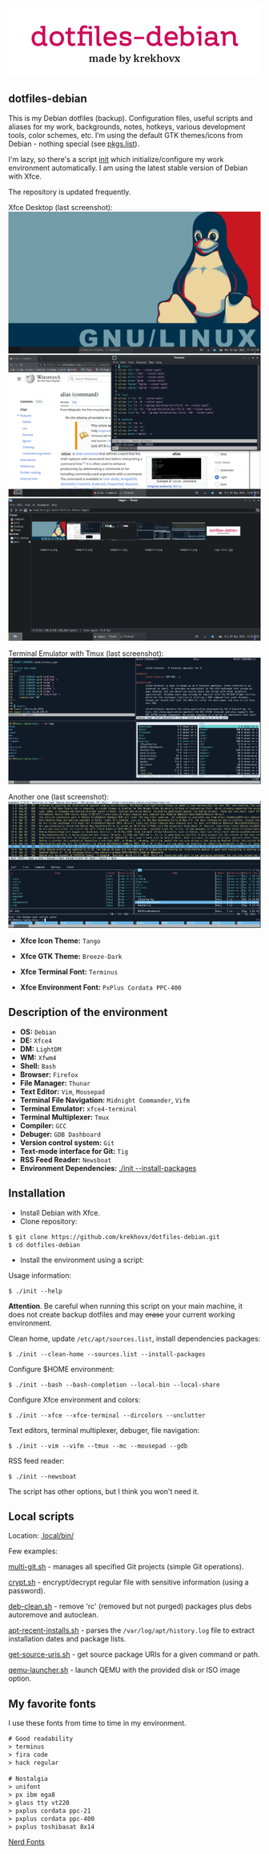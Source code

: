 <div align="center">
<img src="https://github.com/krekhovx/dotfiles-debian/blob/master/images/logo-color.jpg">
</div>

## dotfiles-debian
This is my Debian dotfiles (backup). Configuration files, useful scripts and
aliases for my work, backgrounds, notes, hotkeys, various development tools,
color schemes, etc. I’m using the default GTK themes/icons from Debian - nothing
special (see [pkgs.list](https://github.com/krekhovx/dotfiles-debian/blob/master/pkgs.list)).

I'm lazy, so there's a script
[init](https://github.com/krekhovx/dotfiles-debian/blob/master/init) which
initialize/configure my work environment automatically. I am using the latest
stable version of Debian with Xfce.

The repository is updated frequently.

Xfce Desktop (last screenshot):
![screenshot](./images/example-a.png)
![screenshot](./images/example-b.png)
![screenshot](./images/example-c.png)

Terminal Emulator with Tmux (last screenshot):
![screenshot](./images/example-d.png)

Another one (last screenshot):
![screenshot](./images/example-e.png)

- <strong>Xfce Icon Theme:</strong> ```Tango```
- <strong>Xfce GTK Theme:</strong> ```Breeze-Dark```

- <strong>Xfce Terminal Font:</strong> ```Terminus```
- <strong>Xfce Environment Font:</strong> ```PxPlus Cordata PPC-400```

## Description of the environment
- <strong>OS:</strong> ```Debian```
- <strong>DE:</strong> ```Xfce4```
- <strong>DM:</strong> ```LightDM```
- <strong>WM:</strong> ```Xfwm4```
- <strong>Shell:</strong> ```Bash```
- <strong>Browser:</strong> ```Firefox```
- <strong>File Manager:</strong> ```Thunar```
- <strong>Text Editor:</strong> ```Vim```, ```Mousepad```
- <strong>Terminal File Navigation:</strong> ```Midnight Commander```, ```Vifm```
- <strong>Terminal Emulator:</strong> ```xfce4-terminal```
- <strong>Terminal Multiplexer:</strong> ```Tmux```
- <strong>Compiler:</strong> ```GCC```
- <strong>Debuger:</strong> ```GDB Dashboard```
- <strong>Version control system:</strong> ```Git```
- <strong>Text-mode interface for Git:</strong> ```Tig```
- <strong>RSS Feed Reader:</strong> ```Newsboat```
- <strong>Environment Dependencies:</strong> [./init --install-packages](https://github.com/krekhovx/dotfiles-debian/blob/master/init)

## Installation
- Install Debian with Xfce.
- Clone repository:
```
$ git clone https://github.com/krekhovx/dotfiles-debian.git
$ cd dotfiles-debian
```
- Install the environment using a script:

Usage information:
```
$ ./init --help
```
**Attention**. Be careful when running this script on your main machine, it does
not create backup dotfiles and may ~~erase~~ your current working environment.

Clean home, update ```/etc/apt/sources.list```, install dependencies packages:
```
$ ./init --clean-home --sources.list --install-packages
```

Configure $HOME environment:
```
$ ./init --bash --bash-completion --local-bin --local-share
```

Configure Xfce environment and colors:
```
$ ./init --xfce --xfce-terminal --dircolors --unclutter
```

Text editors, terminal multiplexer, debuger, file navigation:
```
$ ./init --vim --vifm --tmux --mc --mousepad --gdb
```

RSS feed reader:
```
$ ./init --newsboat
```

The script has other options, but I think you won't need it.

## Local scripts
Location: [.local/bin/](https://github.com/krekhovx/dotfiles-debian/blob/master/.local/bin)

Few examples:<br/>

[multi-git.sh](https://github.com/krekhovx/dotfiles-debian/blob/master/.local/bin/multi-git.sh) -
manages all specified Git projects (simple Git operations).<br/>

[crypt.sh](https://github.com/krekhovx/dotfiles-debian/blob/master/.local/bin/crypt.sh) -
encrypt/decrypt regular file with sensitive information (using a password).<br/>

[deb-clean.sh](https://github.com/krekhovx/dotfiles-debian/blob/master/.local/bin/deb-clean.sh) -
remove 'rc' (removed but not purged) packages plus debs autoremove and autoclean.<br/>

[apt-recent-installs.sh](https://github.com/krekhovx/dotfiles-debian/blob/master/.local/bin/apt-recent-installs.sh) -
parses the ```/var/log/apt/history.log``` file to extract installation dates and package lists.<br/>

[get-source-uris.sh](https://github.com/krekhovx/dotfiles-debian/blob/master/.local/bin/get-source-uris.sh) -
get source package URIs for a given command or path.<br/>

[qemu-launcher.sh](https://github.com/krekhovx/dotfiles-debian/blob/master/.local/bin/qemu-launcher.sh) -
launch QEMU with the provided disk or ISO image option.<br/>

## My favorite fonts
I use these fonts from time to time in my environment.

```
# Good readability
> terminus
> fira code
> hack regular

# Nostalgia
> unifont
> px ibm ega8
> glass tty vt220
> pxplus cordata ppc-21
> pxplus cordata ppc-400
> pxplus toshibasat 8x14
```

[Nerd Fonts](https://www.nerdfonts.com/)
